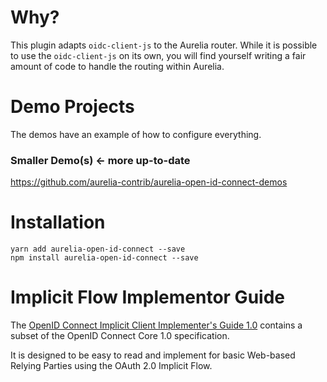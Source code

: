 # Why?

This plugin adapts `oidc-client-js` to the Aurelia router. While it is possible to use the `oidc-client-js` on its own, you will find yourself writing a fair amount of code to handle the routing within Aurelia.

# Demo Projects

The demos have an example of how to configure everything. 

### Smaller Demo(s) <- more up-to-date

https://github.com/aurelia-contrib/aurelia-open-id-connect-demos

# Installation 

    yarn add aurelia-open-id-connect --save
    npm install aurelia-open-id-connect --save

# Implicit Flow Implementor Guide

The [OpenID Connect Implicit Client Implementer's Guide 1.0][1] contains a subset of the OpenID Connect Core 1.0 specification.

It is designed to be easy to read and implement for basic Web-based Relying Parties using the OAuth 2.0 Implicit Flow.

[0]: https://github.com/aurelia-contrib/aurelia-open-id-connect/releases
[1]: http://openid.net/specs/openid-connect-implicit-1_0.html
[alpha-software]: https://blog.codinghorror.com/alpha-beta-and-sometimes-gamma/
[aurelia-cli]: https://www.npmjs.com/package/aurelia-cli
